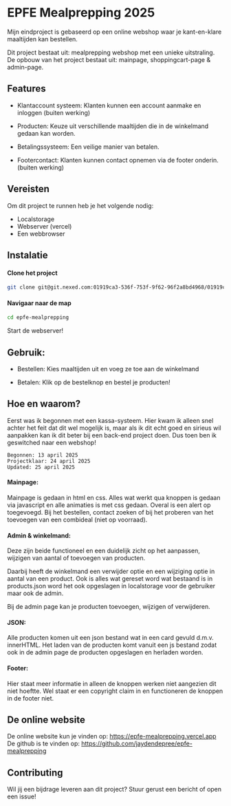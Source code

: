 # EPFE Mealprepping 2025

Mijn eindproject is gebaseerd op een online webshop waar je kant-en-klare maaltijden kan bestellen. 

Dit project bestaat uit: mealprepping webshop met een unieke uitstraling.
De opbouw van het project bestaat uit: mainpage, shoppingcart-page & admin-page.

## Features

- Klantaccount systeem: Klanten kunnen een account aanmake en inloggen (buiten werking)

- Producten: Keuze uit verschillende maaltijden die in de winkelmand gedaan kan worden.

- Betalingssysteem: Een veilige manier van betalen.

- Footercontact: Klanten kunnen contact opnemen via de footer onderin. (buiten werking)


## Vereisten

Om dit project te runnen heb je het volgende nodig:

- Localstorage
- Webserver (vercel)
- Een webbrowser

## Instalatie

#### Clone het project
```bash
git clone git@git.nexed.com:01919ca3-536f-753f-9f62-96f2a8bd4968/01919ca8-776d-70ae-9e84-8e4f19dbaa46/The-Webshop-4f0adea2ea8b-5d38abefc3d6.git
```
#### Navigaar naar de map
```bash
cd epfe-mealprepping
```
Start de webserver!

## Gebruik:

- Bestellen: Kies maaltijden uit en voeg ze toe aan de winkelmand

- Betalen: Klik op de bestelknop en bestel je producten!

## Hoe en waarom?

Eerst was ik begonnen met een kassa-systeem. Hier kwam ik alleen snel achter het feit dat dit wel mogelijk is, maar als ik dit echt goed en sirieus wil aanpakken kan ik dit beter bij een back-end project doen. Dus toen ben ik geswitched naar een webshop! 

```
Begonnen: 13 april 2025
Projectklaar: 24 april 2025
Updated: 25 april 2025
```

#### Mainpage:
Mainpage is gedaan in html en css. Alles wat werkt qua knoppen is gedaan via javascript en alle animaties is met css gedaan. Overal is een alert op toegevoegd. Bij het bestellen, contact zoeken of bij het proberen van het toevoegen van een combideal (niet op voorraad).

#### Admin & winkelmand:
Deze zijn beide functioneel en een duidelijk zicht op het aanpassen, wijzigen van aantal of toevoegen van producten.

Daarbij heeft de winkelmand een verwijder optie en een wijziging optie in aantal van een product. Ook is alles wat gereset word wat bestaand is in products.json word het ook opgeslagen in localstorage voor de gebruiker maar ook de admin.

Bij de admin page kan je  producten toevoegen, wijzigen of verwijderen.

#### JSON:
Alle producten komen uit een json bestand wat in een card gevuld d.m.v. innerHTML.
Het laden van de producten komt vanuit een js bestand zodat ook in de admin page de producten opgeslagen en herladen worden.

#### Footer:
Hier staat meer informatie in alleen de knoppen werken niet aangezien dit niet hoeftte. Wel staat er een copyright claim in en functioneren de knoppen in de footer niet.

## De online website
De online website kun je vinden op: https://epfe-mealprepping.vercel.app
De github is te vinden op: https://github.com/jaydendepree/epfe-mealprepping

## Contributing

Wil jij een bijdrage leveren aan dit project? Stuur gerust een bericht of open een issue!

